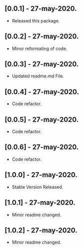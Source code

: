 ## [0.0.1] - 27-may-2020.

* Released this package.

## [0.0.2] - 27-may-2020.
* Minor reformating of code.

## [0.0.3] - 27-may-2020.
* Updated readme.md File.

## [0.0.4] - 27-may-2020.
* Code refactor.

## [0.0.5] - 27-may-2020.
* Code refactor.

## [0.0.6] - 27-may-2020.
* Code refactor.

## [1.0.0] - 27-may-2020.
* Stable Version Released.


## [1.0.1] - 27-may-2020.
* Minor readme changed.

## [1.0.2] - 27-may-2020.
* Minor readme changed.